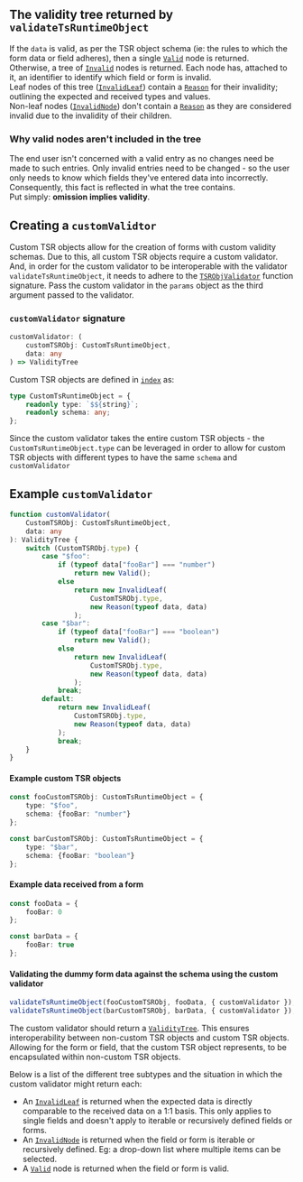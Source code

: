 ## The validity tree returned by `validateTsRuntimeObject`

If the `data` is valid, as per the TSR object schema (ie: the rules to which the form data or field adheres), then a
single [`Valid`](src/lib/helpers/ValidityTree/Valid.ts) node is returned. <br>
Otherwise, a tree of [`Invalid`](src/lib/helpers/ValidityTree/Invalid.ts) nodes is returned. Each node has, attached to
it, an identifier to identify which field or form is invalid. <br>
Leaf nodes of this tree ([`InvalidLeaf`](src/lib/helpers/ValidityTree/InvalidLeaf.ts)) contain
a [`Reason`](src/lib/helpers/ValidityTree/Reason.ts) for their invalidity; outlining the expected and received types and
values. <br>
Non-leaf nodes ([`InvalidNode`](src/lib/helpers/ValidityTree/InvalidNode.ts)) don't contain
a [`Reason`](src/lib/helpers/ValidityTree/Reason.ts) as they are considered invalid due to the invalidity of their
children.

### Why valid nodes aren't included in the tree

The end user isn't concerned with a valid entry as no changes need be made to such entries. Only invalid entries need to
be changed - so the user only needs to know which fields they've entered data into incorrectly. Consequently, this fact
is reflected in what the tree contains. <br>
Put simply: <strong> omission implies validity</strong>.

## Creating a `customValidtor`

Custom TSR objects allow for the creation of forms with custom validity schemas. Due to this, all custom TSR objects
require a custom validator. And, in order for the custom validator to be interoperable with the
validator `validateTsRuntimeObject`,
it needs to adhere to the [`TSRObjValidator`](src/lib/helpers/types.ts) function signature. Pass the custom validator in
the `params` object as the third argument passed to the validator.

### `customValidator` signature

```typescript
customValidator: (
    customTSRObj: CustomTsRuntimeObject,
    data: any
) => ValidityTree
```

Custom TSR objects are defined in [`index`](src/index.ts) as:

```typescript
type CustomTsRuntimeObject = {
    readonly type: `$${string}`;
    readonly schema: any;
};
```

Since the custom validator takes the entire custom TSR objects - the `CustomTsRuntimeObject.type` can be leveraged in
order to allow for custom TSR objects with different types to have the same `schema` and `customValidator`

## Example `customValidator`

```typescript
function customValidator(
    CustomTSRObj: CustomTsRuntimeObject,
    data: any
): ValidityTree {
    switch (CustomTSRObj.type) {
        case "$foo":
            if (typeof data["fooBar"] === "number")
                return new Valid();
            else
                return new InvalidLeaf(
                    CustomTSRObj.type,
                    new Reason(typeof data, data)
                );
        case "$bar":
            if (typeof data["fooBar"] === "boolean")
                return new Valid();
            else
                return new InvalidLeaf(
                    CustomTSRObj.type,
                    new Reason(typeof data, data)
                );
            break;
        default:
            return new InvalidLeaf(
                CustomTSRObj.type,
                new Reason(typeof data, data)
            );
            break;
    }
}
```

#### Example custom TSR objects

```typescript
const fooCustomTSRObj: CustomTsRuntimeObject = {
    type: "$foo",
    schema: {fooBar: "number"}
};

const barCustomTSRObj: CustomTsRuntimeObject = {
    type: "$bar",
    schema: {fooBar: "boolean"}
};
```

#### Example data received from a form

```typescript
const fooData = {
    fooBar: 0
};

const barData = {
    fooBar: true
};
```

#### Validating the dummy form data against the schema using the custom validator 

```typescript
validateTsRuntimeObject(fooCustomTSRObj, fooData, { customValidator });
validateTsRuntimeObject(barCustomTSRObj, barData, { customValidator });
```

The custom validator should return a [`ValidityTree`](src/lib/helpers/ValidityTree/ValidityTree.ts). This ensures
interoperability between non-custom TSR objects and custom TSR objects. Allowing for the form or field, that the custom
TSR object represents, to be encapsulated within non-custom TSR objects. <br>

Below is a list of the different tree subtypes and the situation in which the custom
validator might return each:
- An [`InvalidLeaf`](src/lib/helpers/ValidityTree/InvalidLeaf.ts) is returned when the expected data is directly
  comparable to the received data on a 1:1 basis. This only applies to single fields and doesn't apply to iterable or
  recursively defined fields or forms.
- An [`InvalidNode`](src/lib/helpers/ValidityTree/InvalidNode.ts) is returned when the field or form is iterable or
  recursively defined. Eg: a drop-down list where multiple items can be selected.
- A [`Valid`](src/lib/helpers/ValidityTree/Valid.ts) node is returned when the field or form is valid.